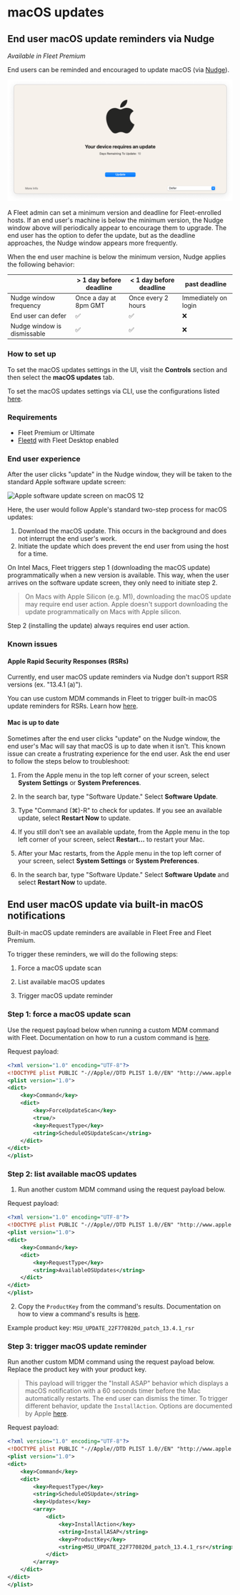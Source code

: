 # macOS updates

## End user macOS update reminders via Nudge

_Available in Fleet Premium_

End users can be reminded and encouraged to update macOS (via [Nudge](https://github.com/macadmins/nudge)).

![Nudge window](https://raw.githubusercontent.com/fleetdm/fleet/main/docs/images/nudge-window.png)

A Fleet admin can set a minimum version and deadline for Fleet-enrolled hosts. If an end user's machine is below the minimum version, the Nudge window above will periodically appear to encourage them to upgrade. The end user has the option to defer the update, but as the deadline approaches, the Nudge window appears more frequently. 

When the end user machine is below the minimum version, Nudge applies the following behavior:

|                                      | > 1 day before deadline | < 1 day before deadline | past deadline         |
| ------------------------------------ | ----------------------- | ----------------------- | --------------------- |
| Nudge window frequency               | Once a day at 8pm GMT   | Once every 2 hours      | Immediately on login  |
| End user can defer                   | ✅                      | ✅                      | ❌                    |
| Nudge window is dismissable          | ✅                      | ✅                      | ❌                    |


### How to set up

To set the macOS updates settings in the UI, visit the **Controls** section and then select the **macOS updates** tab. 

To set the macOS updates settings via CLI, use the configurations listed [here](https://fleetdm.com/docs/using-fleet/configuration-files#mdm-macos-updates).

### Requirements
- Fleet Premium or Ultimate
- [Fleetd](https://fleetdm.com/docs/using-fleet/orbit) with Fleet Desktop enabled

### End user experience

After the user clicks "update" in the Nudge window, they will be taken to the standard Apple software update screen: 

![Apple software update screen on macOS 12](https://user-images.githubusercontent.com/5359586/228936740-2e8acf2e-6523-4710-9b3f-8243398bd98e.png)

Here, the user would follow Apple's standard two-step process for macOS updates: 
1. Download the macOS update. This occurs in the background and does not interrupt the end user's work.
2. Initiate the update which does prevent the end user from using the host for a time. 

On Intel Macs, Fleet triggers step 1 (downloading the macOS update) programmatically when a new version is available. This way, when the user arrives on the software update screen, they only need to initiate step 2. 

> On Macs with Apple Silicon (e.g. M1), downloading the macOS update may require end user action. Apple doesn't support downloading the update programmatically on Macs with Apple silicon. 

Step 2 (installing the update) always requires end user action.

### Known issues

#### Apple Rapid Security Responses (RSRs)

Currently, end user macOS update reminders via Nudge don't support RSR versions (ex. "13.4.1 (a)"). 

You can use custom MDM commands in Fleet to trigger built-in macOS update reminders for RSRs. Learn how [here](#end-user-macos-update-via-built-in-macos-notifications).

#### Mac is up to date

Sometimes after the end user clicks "update" on the Nudge window, the end user's Mac will say that macOS is up to date when it isn't. This known issue can create a frustrating experience for the end user. Ask the end user to follow the steps below to troubleshoot:

1. From the Apple menu in the top left corner of your screen, select **System Settings** or **System Preferences**.

2. In the search bar, type "Software Update." Select **Software Update**.

3. Type "Command (⌘)-R" to check for updates. If you see an available update, select **Restart Now** to update.

4. If you still don't see an available update, from the Apple menu in the top left corner of your screen, select **Restart...** to restart your Mac.

5. After your Mac restarts, from the Apple menu in the top left corner of your screen, select **System Settings** or **System Preferences**.

6. In the search bar, type "Software Update." Select **Software Update** and select **Restart Now** to update.

## End user macOS update via built-in macOS notifications

Built-in macOS update reminders are available in Fleet Free and Fleet Premium. 

To trigger these reminders, we will do the following steps:

1. Force a macOS update scan

2. List available macOS updates

3. Trigger macOS update reminder

### Step 1: force a macOS update scan

Use the request payload below when running a custom MDM command with Fleet. Documentation on how to run a custom command is [here](./MDM-commands#custom-commands).

Request payload:

```xml
<?xml version="1.0" encoding="UTF-8"?>
<!DOCTYPE plist PUBLIC "-//Apple//DTD PLIST 1.0//EN" "http://www.apple.com/DTDs/PropertyList-1.0.dtd">
<plist version="1.0">
<dict>
    <key>Command</key>
    <dict>
        <key>ForceUpdateScan</key>
        <true/>
        <key>RequestType</key>
        <string>ScheduleOSUpdateScan</string>
    </dict>
</dict>
</plist>
```

### Step 2: list available macOS updates

1. Run another custom MDM command using the request payload below.

Request payload:

```xml
<?xml version="1.0" encoding="UTF-8"?>
<!DOCTYPE plist PUBLIC "-//Apple//DTD PLIST 1.0//EN" "http://www.apple.com/DTDs/PropertyList-1.0.dtd">
<plist version="1.0">
<dict>
    <key>Command</key>
    <dict>
        <key>RequestType</key>
        <string>AvailableOSUpdates</string>
    </dict>
</dict>
</plist>
```

2. Copy the `ProductKey` from the command's results. Documentation on how to view a command's results is [here](./MDM-commands#step-4-view-the-commands-results).

Example product key: `MSU_UPDATE_22F770820d_patch_13.4.1_rsr`

### Step 3: trigger macOS update reminder

Run another custom MDM command using the request payload below. Replace the product key with your product key.

> This payload will trigger the "Install ASAP" behavior which displays a macOS notification with a 60 seconds timer before the Mac automatically restarts. The end user can dismiss the timer. To trigger different behavior, update the `InstallAction`. Options are documented by Apple [here](https://developer.apple.com/documentation/devicemanagement/scheduleosupdatecommand/command/updatesitem).

Request payload:

```xml
<?xml version="1.0" encoding="UTF-8"?>
<!DOCTYPE plist PUBLIC "-//Apple//DTD PLIST 1.0//EN" "http://www.apple.com/DTDs/PropertyList-1.0.dtd">
<plist version="1.0">
<dict>
    <key>Command</key>
    <dict>
        <key>RequestType</key>
        <string>ScheduleOSUpdate</string>
        <key>Updates</key>
        <array>
            <dict>
                <key>InstallAction</key>
                <string>InstallASAP</string>
                <key>ProductKey</key>
                <string>MSU_UPDATE_22F770820d_patch_13.4.1_rsr</string>
            </dict>
        </array>
    </dict>
</dict>
</plist>
```

<meta name="pageOrderInSection" value="1502">
<meta name="title" value="MDM macOS updates">
<meta name="description" value="Learn how to manage macOS updates and set up end user reminders with Fleet MDM.">

